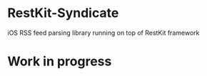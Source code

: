 RestKit-Syndicate
=================

iOS RSS feed parsing library running on top of RestKit framework

Work in progress
================
